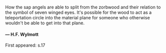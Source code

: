 How the sap angels are able to split from the zorbwood and their relation to the symbol of seven winged eyes. It's possible for the wood to act as a teleportation circle into the material plane for someone who otherwise wouldn't be able to get into that plane.

<span id="docs-internal-guid-e573132c-7fff-62f7-3930-98637ff2a355"></span>

#### — H.F. Wylmott

First appeared: s.17

